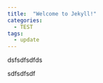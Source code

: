```yaml
---
title:  "Welcome to Jekyll!"
categories: 
  - TEST
tags:
  - update
---
```



dsfsdfsdfds

sdfsdfsdf